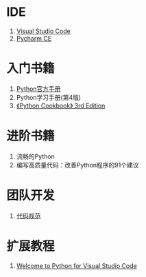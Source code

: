 # IDE
1. [Visual Studio Code](https://code.visualstudio.com/)
2. [Pycharm CE](https://www.jetbrains.com/pycharm/)

# 入门书籍
1. [Python官方手册](https://docs.python.org)
2. Python学习手册(第4版)
3. [《Python Cookbook》 3rd Edition](https://github.com/yidao620c/python3-cookbook)

# 进阶书籍
1. 流畅的Python
2. 编写高质量代码：改善Python程序的91个建议

# 团队开发
1. [代码规范](https://zh-google-styleguide.readthedocs.io/en/latest/google-python-styleguide/contents/)

# 扩展教程
1. [Welcome to Python for Visual Studio Code](https://donjayamanne.github.io/pythonVSCodeDocs/docs/)